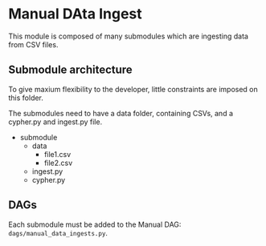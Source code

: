 # Manual DAta Ingest
This module is composed of many submodules which are ingesting data from CSV files.

## Submodule architecture
To give maxium flexibility to the developer, little constraints are imposed on this folder.

The submodules need to have a data folder, containing CSVs, and a cypher.py and ingest.py file.
- submodule
  - data
    - file1.csv
    - file2.csv
  - ingest.py
  - cypher.py 

## DAGs

Each submodule must be added to the Manual DAG: `dags/manual_data_ingests.py`.